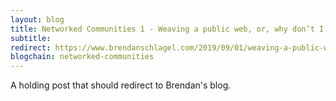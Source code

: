 ```yaml
---
layout: blog
title: Networked Communities 1 - Weaving a public web, or, why don’t I blog more?
subtitle:
redirect: https://www.brendanschlagel.com/2019/09/01/weaving-a-public-web-or-why-dont-i-blog-more/
blogchain: networked-communities
---
```


A holding post that should redirect to Brendan's blog.